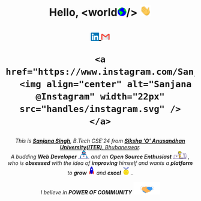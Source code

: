 <h1 align="center">Hello, &ltworld<img src="gif/Earth.gif" width="24px">/> <img src="gif/Hi.gif" width="30px">
  
<p align = "center">
      <a href="https://www.linkedin.com/in/sanjana-singh-086a31211">
      <img align="center" alt="Sanjana @LinkedIN" width="22px" src="handles/linkedin.svg" />
    </a>
      <a href="mailto:sanjanasingh02710@gmail.com">
      <img align="center" alt="Sanjana @Mail" width="22px" src="handles/gmail.svg" />
    </a>
    
    <a href="https://www.instagram.com/Sanjana_Singh027/">
      <img align="center" alt="Sanjana @Instagram" width="22px" src="handles/instagram.svg" />
    </a>
  </p>
</h1>








<p align="center">
  <em>
    This is <a href="https://github.com/Sanjan-027"><b>Sanjana Singh</b></a>, B.Tech CSE'24 from <a href="https://www.soa.ac.in/"> <b>Siksha 'O' Anusandhan University(ITER)</b>, Bhubaneswar</a>. <br>
    A budding <b>Web Developer</b> <img src="gif/Developer.gif" width="30px"> and an <b>Open Source Enthusiast</b>&nbsp;<img src="gif/Designer.gif" width="36px">&nbsp,<br>who is <b>obsessed</b>
    with the idea of <b>improving</b> himself and wants a <b>platform</b> to 
    <b>grow</b> <img src="gif/Rocket.gif" width="18px"> and 
    <b>excel</b> <img src="gif/Medal.gif" width="20px">&nbsp.
  </em> 
  <br>
  <br>
  <i>I believe in <b><i>POWER OF COMMUNITY</i></b> <img src="gif/Handshake.gif" width="70px">
</p>
 <br />








